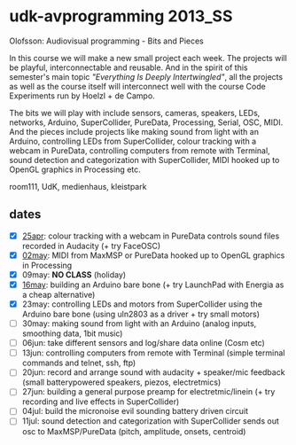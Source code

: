 udk-avprogramming 2013_SS
=========================

Olofsson: Audiovisual programming - Bits and Pieces

In this course we will make a new small project each week. The projects will be playful, interconnectable and reusable. And in the spirit of this semester's main topic _"Everything Is Deeply Intertwingled"_, all the projects as well as the course itself will interconnect well with the course Code Experiments run by Hoelzl + de Campo.

The bits we will play with include sensors, cameras, speakers, LEDs, networks, Arduino, SuperCollider, PureData, Processing, Serial, OSC, MIDI. And the pieces include projects like making sound from light with an Arduino, controlling LEDs from SuperCollider, colour tracking with a webcam in PureData, controlling computers from remote with Terminal, sound detection and categorization with SuperCollider, MIDI hooked up to OpenGL graphics in Processing etc.

room111, UdK, medienhaus, kleistpark

dates
-----
- [x] [25apr](https://github.com/redFrik/udk09-Bits_and_Pieces/tree/master/udk130425): colour tracking with a webcam in PureData controls sound files recorded in Audacity (+ try FaceOSC)
- [x] [02may](https://github.com/redFrik/udk09-Bits_and_Pieces/tree/master/udk130502): MIDI from MaxMSP or PureData hooked up to OpenGL graphics in Processing
- [x] 09may: **NO CLASS** (holiday)
- [x] [16may](https://github.com/redFrik/udk09-Bits_and_Pieces/tree/master/udk130516): building an Arduino bare bone (+ try LaunchPad with Energia as a cheap alternative)
- [x] 23may: controlling LEDs and motors from SuperCollider using the Arduino bare bone (using uln2803 as a driver + try small motors)
- [ ] 30may: making sound from light with an Arduino (analog inputs, smoothing data, 1bit music)
- [ ] 06jun: take different sensors and log/share data online (Cosm etc)
- [ ] 13jun: controlling computers from remote with Terminal (simple terminal commands and telnet, ssh, ftp)
- [ ] 20jun: record and arrange sound with audacity + speaker/mic feedback (small batterypowered speakers, piezos, electretmics)
- [ ] 27jun: building a general purpose preamp for electretmic/linein (+ try recording and live effects in SuperCollider)
- [ ] 04jul: build the micronoise evil sounding battery driven circuit
- [ ] 11jul: sound detection and categorization with SuperCollider sends out osc to MaxMSP/PureData (pitch, amplitude, onsets, centroid)
